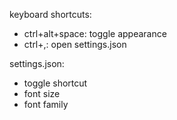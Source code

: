 keyboard shortcuts:
  - ctrl+alt+space: toggle appearance
  - ctrl+,: open settings.json

settings.json:
- toggle shortcut
- font size
- font family